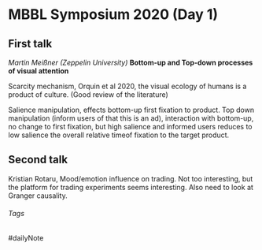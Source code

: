 # MBBL Symposium 2020 (Day 1)

## First talk

*Martin Meißner (Zeppelin University)*
**Bottom-up and Top-down processes of visual attention**

Scarcity mechanism, Orquin et al 2020, the visual ecology of humans is a product of culture. (Good review of the literature)

Salience manipulation, effects bottom-up first fixation to product. Top down manipulation (inform users of that this is an ad), interaction with bottom-up, no change to first fixation, but high salience and informed users reduces to low salience the overall relative timeof fixation to the target product.

## Second talk

Kristian Rotaru, Mood/emotion influence on trading. Not too interesting, but the platform for trading experiments seems interesting. Also need to look at Granger causality.

###### Tags

#dailyNote